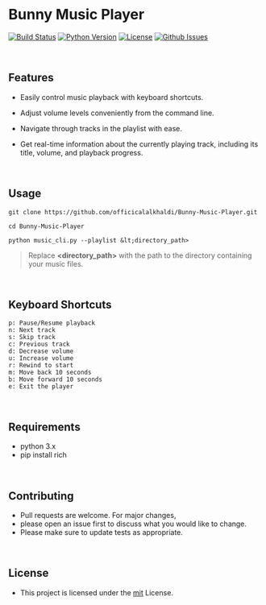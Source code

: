 
<br>

# Bunny Music Player

[![Build Status](https://travis-ci.org/officicalalkhaldi/Bunny-Music-Player.svg?branch=master)](https://travis-ci.org/officicalalkhaldi/Bunny-Music-Player)
[![Python Version](https://img.shields.io/badge/Python-3.x-blue.svg)](https://www.python.org/downloads/windows/)
[![License](https://img.shields.io/badge/License-MIT-yellow.svg)](https://opensource.org/licenses/MIT)
[![Github Issues](https://img.shields.io/github/issues/officicalalkhaldi/Bunny-Music-Player.svg)](https://github.com/officicalalkhaldi/Bunny-Music-Player/issues)

<br>

## Features

- Easily control music playback with keyboard shortcuts.

- Adjust volume levels conveniently from the command line.

- Navigate through tracks in the playlist with ease.
 
- Get real-time information about the currently playing track, including its title, volume, and playback progress.
 

<br>

## Usage

```
git clone https://github.com/officicalalkhaldi/Bunny-Music-Player.git

cd Bunny-Music-Player

python music_cli.py --playlist &lt;directory_path>

```

> Replace **<directory_path>** with the path to the directory containing your music files.

<br>

## Keyboard Shortcuts
```
p: Pause/Resume playback
n: Next track
s: Skip track
c: Previous track
d: Decrease volume
u: Increase volume
r: Rewind to start
m: Move back 10 seconds
b: Move forward 10 seconds
e: Exit the player
```
<br>

## Requirements

- python 3.x
- pip install rich
  
<br>

## Contributing

- Pull requests are welcome. For major changes,
- please open an issue first to discuss what you would like to change.
- Please make sure to update tests as appropriate.


<br>

## License

- This project is licensed under the [mit](License) License.
